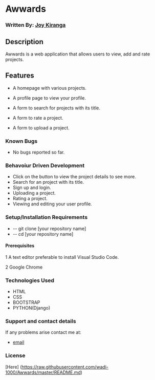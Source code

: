# Awwards

### Written By: [Joy Kiranga](https://github.com/wadi-1000)

## Description

Awwards is a web application that allows users to view, add and rate projects.

## Features

-  A homepage with various projects.

-  A profile page to view your profile.

-  A form to search for projects with its title.

-  A form to rate a project.

-  A form to upload a project.

### Known Bugs

-  No bugs reported so far.

### Behavoiur Driven Development

-  Click on the button to view the project details to see more.
-  Search for an project with its title.
-  Sign up and login.
-  Uploading a project.
-  Rating a project.
-  Viewing and editing your user profile.


### Setup/Installation Requirements

-  -- git clone [your repository name]
-  -- cd [your repository name]

#### Prerequisites

1 A text editor preferable to install Visual Studio Code.

2 Google Chrome

### Technologies Used

-  HTML
-  CSS
-  BOOTSTRAP
-  PYTHON(Django)

### Support and contact details

If any problems arise contact me at:

-  [email](jk.mk@gmail.com)

### License

[Here] (https://raw.githubusercontent.com/wadi-1000/Awwards/master/README.md)
